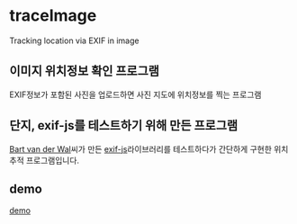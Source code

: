 # traceImage
Tracking location via EXIF in image

## 이미지 위치정보 확인 프로그램
EXIF정보가 포함된 사진을 업로드하면 사진 지도에 위치정보를 찍는 프로그램

## 단지, exif-js를 테스트하기 위해 만든 프로그램
[Bart van der Wal](https://github.com/bartvanderwal)씨가 만든 [exif-js](https://github.com/exif-js/exif-js)라이브러리를 테스트하다가 간단하게 구현한 위치추적 프로그램입니다.

## demo
[demo](https://j911.me/traceImage/)
